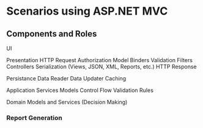# Scenarios using ASP.NET MVC

## Components and Roles

UI

Presentation
	HTTP Request
	Authorization
	Model Binders
	Validation
	Filters
	Controllers
	Serialization (Views, JSON, XML, Reports, etc.)
	HTTP Response

Persistance
	Data Reader
	Data Updater
	Caching

Application Services
	Models
		Control Flow
		Validation Rules

Domain
	Models and Services (Decision Making)



### Report Generation
